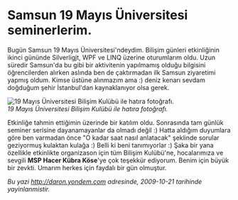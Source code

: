 # Samsun 19 Mayıs Üniversitesi seminerlerim.
Bugün Samsun 19 Mayıs Üniversitesi'ndeydim. Bilişim günleri etkinliğinin
ikinci gününde Silverligjt, WPF ve LINQ üzerine oturumlarım oldu. Uzun
süredir Samsun'da bu gibi bir aktivitenin yapılmamış olduğu bilgisini
öğrencilerden alırken aslında ben de çaktırmadan ilk Samsun ziyaretimi
yapmış oldum. Kimse üstüne alınmazım ama :) deniz kenarı sevdam doğduğum
şehir İstanbul'dan kaynaklanıyor olsa gerek.

![19 Mayıs Üniversitesi Bilişim Kulübü ile hatıra
fotoğrafı.](media/Samsun_19_Mayis_Universitesi_seminerlerim/20102009_1.jpg)\
*19 Mayıs Üniversitesi Bilişim Kulübü ile hatıra fotoğrafı.*

Etkinliğe tahmin ettiğimin üzerinde bir katılım oldu. Sonrasında tam
günlük seminer serisine dayanamayanlar da olmadı değil :) Hatta aldığım
duyumlara göre ben varmadan önce "O kadar saat nasıl anlatacak" şeklinde
sorular geziyormuş kulaktan kulağa :) Belli ki beni tanımıyorlar :) Şaka
bir yana özellikle etkinlikte organizason için tüm Bilişim Kulübü'ne,
hocalarımıza ve sevgili **MSP Hacer Kübra Köse**'ye çok teşekkür
ediyorum. Benim için büyük bir zevkti. Umarım herkes için faydalı bir
gün olmuştur.



*Bu yazi http://daron.yondem.com adresinde, 2009-10-21 tarihinde yayinlanmistir.*

